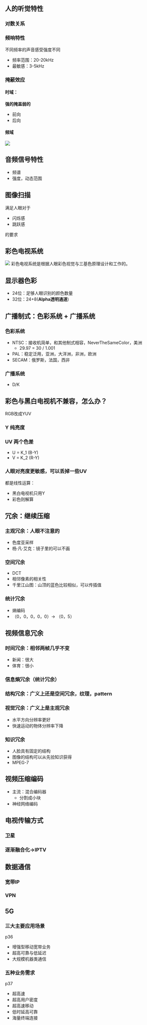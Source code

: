 ## 人的听觉特性
### 对数关系
### 频响特性

不同频率的声音感受强度不同
- 频率范围：20-20kHz
- 最敏感：3-5kHz

### 掩蔽效应
#### 时域：
**强的掩盖弱的**
  - 前向
  - 后向
#### 频域
![](https://s3.bmp.ovh/imgs/2023/02/27/613d1a7fd017ab22.png)

## 音频信号特性
- 频谱
- 强度，动态范围

## 图像扫描
满足人眼对于
- 闪烁感
- 跳跃感

的要求

## 彩色电视系统

![](https://s3.bmp.ovh/imgs/2023/02/27/c00795431e7be4af.png)
彩色电视系统是根据人眼彩色视觉与三基色原理设计和工作的。

## 显示器色彩
- 24位：足够人眼识别的颜色数量
- 32位：24+8(**Alpha透明通道**)

## 广播制式：色彩系统 + 广播系统

### 色彩系统
- NTSC：接收机简单，和其他制式相容，NeverTheSameColor，美洲
    - 29.97 = 30 / 1.001
- PAL：稳定泛用，亚洲，大洋洲，非洲，欧洲
- SECAM：俄罗斯，法国，西非

### 广播系统
- D/K

## 彩色与黑白电视机不兼容，怎么办？

RGB改成YUV

### Y 纯亮度

### UV 两个色差
- U = K_1 (B-Y)
- V = K_2 (R-Y)

### 人眼对亮度更敏感，可以丢掉一些UV

都是线性运算：
- 黑白电视机只用Y
- 彩色则解算


## 冗余：继续压缩
### 主观冗余：人眼不注意的
- 色度亚采样
- 杨·凡·艾克：镜子里的可以不画
### 空间冗余
- DCT
- 相邻像素的相关性
- 千里江山图：山顶的蓝色比较相似，可以传插值
### 统计冗余
- 熵编码
- （0，0，0，0，0）-> （0，5）

## 视频信息冗余

### 时间冗余：相邻两帧几乎不变
  - 新闻：很大
  - 体育：很小

### 信息熵冗余（统计冗余）
### 结构冗余：广义上还是空间冗余，纹理，pattern
### 视觉冗余：广义上是主观冗余
  - 水平方向分辨率更好
  - 快速运动的物体分辨率下降
### 知识冗余
  - 人脸具有固定的结构
  - 图像的结构可以从先验知识获得
  - MPEG-7

## 视频压缩编码

- 主流：混合编码器
  - 分割成小块
- 神经网络编码

## 电视传输方式

### 卫星
### 逐渐融合化->IPTV

## 数据通信

### 宽带IP

### VPN

## 5G

### 三大主要应用场景
  p36
- 增强型移动宽带业务
- 超高可靠与低延迟
- 大规模机器类通信


### 五种业务需求
  p37
- 超高速
- 超高用户密度
- 超高速移动
- 低时延高可靠
- 海量终端连接
